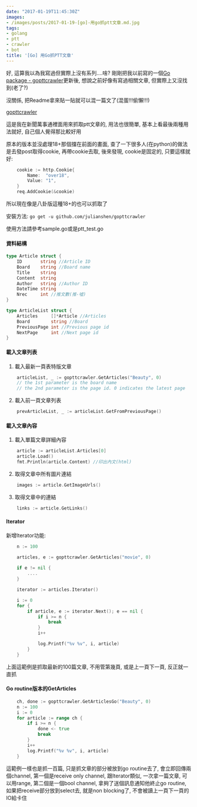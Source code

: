 ```yaml
---
date: "2017-01-19T11:45:30Z"
images:
- /images/posts/2017-01-19-[go]-用go抓ptt文章.md.jpg
tags:
- golang
- ptt
- crawler
- bot
title: '[Go] 用Go抓PTT文章'
---
```


好, 這算我以為我寫過但實際上沒有系列....啥? 剛剛把我以前寫的一個[Go package - gopttcrawler](https://github.com/julianshen/gopttcrawler)更新後,
想說之前好像有寫過相關文章, 但實際上又沒找到(老了?)

沒關係, 把Readme拿來貼一貼就可以混一篇文了(混蛋!!!偷懶!!!)

[gopttcrawler](https://github.com/julianshen/gopttcrawler)

這是我在新聞萬事通裡面用來抓取ptt文章的, 用法也很簡單, 基本上看最後兩種用法就好, 自己個人覺得那比較好用

原本的版本並沒處理18+那個擋在前面的畫面, 查了一下很多人(在python)的做法是去發post取得cookie, 再帶cookie去取, 後來發現, cookie是固定的, 只要這樣就好:

```go
	cookie := http.Cookie{
		Name:  "over18",
		Value: "1",
	}
	req.AddCookie(&cookie)
```

所以現在像是八卦版這種18+的也可以抓取了

安裝方法: `go get -u github.com/julianshen/gopttcrawler`

使用方法請參考sample.go或是ptt_test.go
#### 資料結構

```go
type Article struct {
	ID       string //Article ID
	Board    string //Board name
	Title    string
	Content  string
	Author   string //Author ID
	DateTime string
	Nrec     int //推文數(推-噓)
}

type ArticleList struct {
	Articles     []*Article //Articles
	Board        string //Board
	PreviousPage int //Previous page id
	NextPage     int //Next page id
}
```

#### 載入文章列表
1. 載入最新一頁表特版文章

```go
    articleList, _ := gopttcrawler.GetArticles("Beauty", 0)
    // the 1st parameter is the board name
    // the 2nd parameter is the page id. 0 indicates the latest page
```

2. 載入前一頁文章列表

```go
    prevArticleList, _ := articleList.GetFromPreviousPage()
```

#### 載入文章內容
1. 載入單篇文章詳細內容

```go
    article := articleList.Articles[0]
    article.Load()
    fmt.Println(article.Content) //印出內文(html)
```

2. 取得文章中所有圖片連結

```go
    images := article.GetImageUrls()
```

3. 取得文章中的連結

```go
    links := article.GetLinks()
```

#### Iterator

新增Iterator功能:

```go
	n := 100

	articles, e := gopttcrawler.GetArticles("movie", 0)
	
	if e != nil {
		....
	}

	iterator := articles.Iterator()

	i := 0
	for {
		if article, e := iterator.Next(); e == nil {
			if i >= n {
				break
			}
			i++

			log.Printf("%v %v", i, article)
		}
	}
```

上面這範例是抓取最新的100篇文章, 不用管第幾頁, 或是上一頁下一頁, 反正就一直抓

#### Go routine版本的GetArticles

```go
	ch, done := gopttcrawler.GetArticlesGo("Beauty", 0)
	n := 100
	i := 0
	for article := range ch {
		if i >= n {
			done <- true
			break
		}
		i++
		log.Printf("%v %v", i, article)
	}
```

這範例一樣也是抓一百篇, 只是抓文章的部分被放到go routine去了, 會立即回傳兩個channel,
第一個是receive only channel, 跟Iterator類似, 一次拿一篇文章, 可以用range, 第二個是一個bool channel, 拿夠了送個訊息通知他終止go routine,
如果把receive部分放到select去, 就是non blocking了, 不會被讀上一頁下一頁的IO給卡住